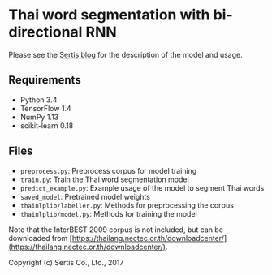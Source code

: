 # Thai word segmentation with bi-directional RNN

Please see the [Sertis blog](https://sertiscorp.com/thai-word-segmentation-with-bi-directional_rnn/) for the description
of the model and usage.

## Requirements

* Python 3.4
* TensorFlow 1.4
* NumPy 1.13
* scikit-learn 0.18

## Files

* `preprocess.py`: Preprocess corpus for model training
* `train.py`: Train the Thai word segmentation model
* `predict_example.py`: Example usage of the model to segment Thai words
* `saved_model`: Pretrained model weights
* `thainlplib/labeller.py`: Methods for preprocessing the corpus
* `thainlplib/model.py`: Methods for training the model

Note that the InterBEST 2009 corpus is not included, but can be downloaded from [https://thailang.nectec.or.th/downloadcenter/](https://thailang.nectec.or.th/downloadcenter/).

Copyright (c) Sertis Co., Ltd., 2017
